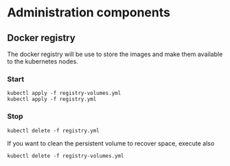 # Administration components

## Docker registry

The docker registry will be use to store the images and make them available to
the kubernetes nodes.


### Start
```
kubectl apply -f registry-volumes.yml
kubectl apply -f registry.yml
```

### Stop

```
kubectl delete -f registry.yml
```

If you want to clean the persistent volume to recover space, execute also

```
kubectl delete -f registry-volumes.yml
```

